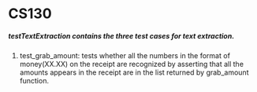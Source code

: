 # CS130
##### testTextExtraction contains the three test cases for text extraction.

1. test_grab_amount: tests whether all the numbers in the format of money(XX.XX) on the receipt are recognized by asserting that all the amounts appears in the receipt are in the list returned by grab_amount function.
